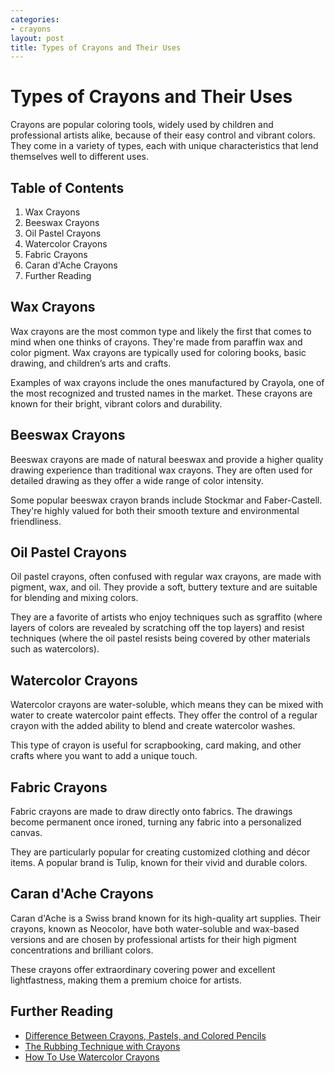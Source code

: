 ```yaml
---
categories:
- crayons
layout: post
title: Types of Crayons and Their Uses
---
```


# Types of Crayons and Their Uses

Crayons are popular coloring tools, widely used by children and professional artists alike, because of their easy control and vibrant colors. They come in a variety of types, each with unique characteristics that lend themselves well to different uses.

## Table of Contents
1. Wax Crayons
2. Beeswax Crayons
3. Oil Pastel Crayons
4. Watercolor Crayons
5. Fabric Crayons
6. Caran d'Ache Crayons
7. Further Reading

## Wax Crayons
Wax crayons are the most common type and likely the first that comes to mind when one thinks of crayons. They're made from paraffin wax and color pigment. Wax crayons are typically used for coloring books, basic drawing, and children’s arts and crafts.

Examples of wax crayons include the ones manufactured by Crayola, one of the most recognized and trusted names in the market. These crayons are known for their bright, vibrant colors and durability.

## Beeswax Crayons
Beeswax crayons are made of natural beeswax and provide a higher quality drawing experience than traditional wax crayons. They are often used for detailed drawing as they offer a wide range of color intensity.

Some popular beeswax crayon brands include Stockmar and Faber-Castell. They're highly valued for both their smooth texture and environmental friendliness.

## Oil Pastel Crayons
Oil pastel crayons, often confused with regular wax crayons, are made with pigment, wax, and oil. They provide a soft, buttery texture and are suitable for blending and mixing colors.

They are a favorite of artists who enjoy techniques such as sgraffito (where layers of colors are revealed by scratching off the top layers) and resist techniques (where the oil pastel resists being covered by other materials such as watercolors).

## Watercolor Crayons
Watercolor crayons are water-soluble, which means they can be mixed with water to create watercolor paint effects. They offer the control of a regular crayon with the added ability to blend and create watercolor washes. 

This type of crayon is useful for scrapbooking, card making, and other crafts where you want to add a unique touch. 

## Fabric Crayons
Fabric crayons are made to draw directly onto fabrics. The drawings become permanent once ironed, turning any fabric into a personalized canvas.

They are particularly popular for creating customized clothing and décor items. A popular brand is Tulip, known for their vivid and durable colors.

## Caran d'Ache Crayons
Caran d'Ache is a Swiss brand known for its high-quality art supplies. Their crayons, known as Neocolor, have both water-soluble and wax-based versions and are chosen by professional artists for their high pigment concentrations and brilliant colors.

These crayons offer extraordinary covering power and excellent lightfastness, making them a premium choice for artists.

## Further Reading

- [Difference Between Crayons, Pastels, and Colored Pencils](https://www.artistsnetwork.com/art-mediums/drawing/drawing-for-beginners-difference-between-crayons-coloured-pencils-pastels)
- [The Rubbing Technique with Crayons](https://www.feltmagnet.com/drawing/rubbing)
- [How To Use Watercolor Crayons](https://www.ehow.com/how_5841548_use-watercolor-crayons.html)